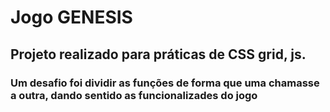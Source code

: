 # Jogo GENESIS

## Projeto realizado para práticas de CSS grid, js.

### Um desafio foi dividir as funções de forma que uma chamasse a outra, dando sentido as funcionalizades do jogo
